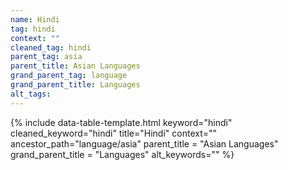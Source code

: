 ```yaml
---
name: Hindi
tag: hindi
context: ""
cleaned_tag: hindi
parent_tag: asia
parent_title: Asian Languages
grand_parent_tag: language
grand_parent_title: Languages
alt_tags: 
---
```


{% include data-table-template.html 
  keyword="hindi" 
  cleaned_keyword="hindi" 
  title="Hindi"
  context=""
  ancestor_path="language/asia" 
  parent_title = "Asian Languages"
  grand_parent_title = "Languages"
  alt_keywords=""
%}


